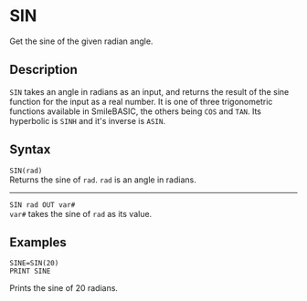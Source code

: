 # SIN #
Get the sine of the given radian angle.

## Description ##
`SIN` takes an angle in radians as an input, and returns the result of the sine function
for the input as a real number. It is one of three trigonometric functions available in SmileBASIC,
the others being `COS` and `TAN`. Its hyperbolic is `SINH` and it's inverse is `ASIN`.

## Syntax ##
`SIN(rad)`  
Returns the sine of `rad`. `rad` is an angle in radians.
- - -
`SIN rad OUT var#`  
`var#` takes the sine of `rad` as its value.

## Examples ##
```
SINE=SIN(20)
PRINT SINE
```
Prints the sine of 20 radians.
